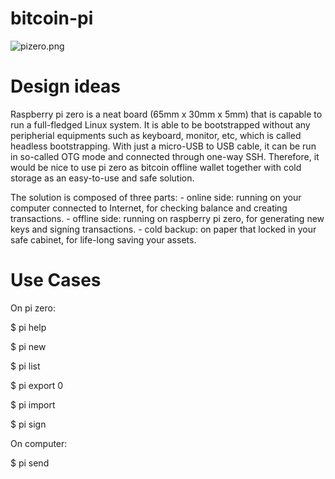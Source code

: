 # bitcoin-pi

![pizero.png](pizero.png)

# Design ideas

Raspberry pi zero is a neat board (65mm x 30mm x 5mm) that is capable to run a full-fledged Linux system. It is able to be bootstrapped without any peripherial equipments such as keyboard, monitor, etc, which is called headless bootstrapping. With just a micro-USB to USB cable, it can be run in so-called OTG mode and connected through one-way SSH. Therefore, it would be nice to use pi zero as bitcoin offline wallet together with cold storage as an easy-to-use and safe solution.

The solution is composed of three parts:
	- online side: running on your computer connected to Internet, for checking balance and creating transactions.
	- offline side: running on raspberry pi zero, for generating new keys and signing transactions.
	- cold backup: on paper that locked in your safe cabinet, for life-long saving your assets.

# Use Cases

On pi zero:

$ pi help

$ pi new

$ pi list

$ pi export 0

$ pi import

$ pi sign

On computer:

$ pi send


